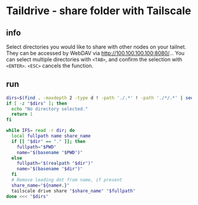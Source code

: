 # Taildrive - share folder with Tailscale

## info

Select directories you would like to share with other nodes on your tailnet. They can be accessed by WebDAV via http://100.100.100.100:8080/...
You can select multiple directories with `<TAB>`, and confirm the selection with `<ENTER>`. `<ESC>` cancels the function.


## run
```sh
dirs=$(find . -maxdepth 2 -type d ! -path './.*' ! -path './*/.*' | sed 's|^\./||' | grep -v '^$' | fzf --multi --prompt="Select directories to share: ")
if [ -z "$dirs" ]; then
  echo "No directory selected."
  return 1
fi

while IFS= read -r dir; do
  local fullpath name share_name
  if [[ "$dir" == "." ]]; then
    fullpath="$PWD"
    name="$(basename "$PWD")"
  else
    fullpath="$(realpath "$dir")"
    name="$(basename "$dir")"
  fi
  # Remove leading dot from name, if present
  share_name="${name#.}"
  tailscale drive share "$share_name" "$fullpath"
done <<< "$dirs"
```
